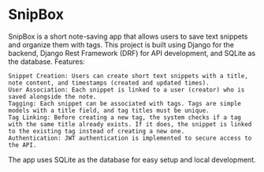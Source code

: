 # SnipBox
SnipBox is a short note-saving app that allows users to save text snippets and organize them with tags. This project is built using Django for the backend, Django Rest Framework (DRF) for API development, and SQLite as the database.
Features:

    Snippet Creation: Users can create short text snippets with a title, note content, and timestamps (created and updated times).
    User Association: Each snippet is linked to a user (creator) who is saved alongside the note.
    Tagging: Each snippet can be associated with tags. Tags are simple models with a title field, and tag titles must be unique.
    Tag Linking: Before creating a new tag, the system checks if a tag with the same title already exists. If it does, the snippet is linked to the existing tag instead of creating a new one.
    Authentication: JWT authentication is implemented to secure access to the API.

The app uses SQLite as the database for easy setup and local development.
